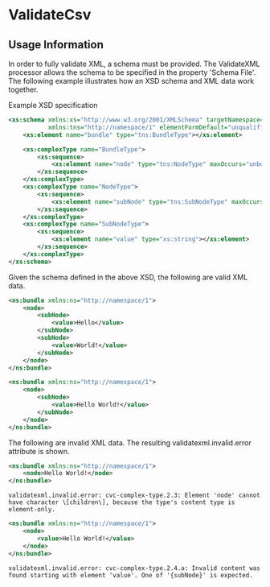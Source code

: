 <!--
  Licensed to the Apache Software Foundation (ASF) under one or more
  contributor license agreements.  See the NOTICE file distributed with
  this work for additional information regarding copyright ownership.
  The ASF licenses this file to You under the Apache License, Version 2.0
  (the "License"); you may not use this file except in compliance with
  the License.  You may obtain a copy of the License at
      http://www.apache.org/licenses/LICENSE-2.0
  Unless required by applicable law or agreed to in writing, software
  distributed under the License is distributed on an "AS IS" BASIS,
  WITHOUT WARRANTIES OR CONDITIONS OF ANY KIND, either express or implied.
  See the License for the specific language governing permissions and
  limitations under the License.
-->

# ValidateCsv

## Usage Information

In order to fully validate XML, a schema must be provided. The ValidateXML processor allows the schema to be specified
in the property 'Schema File'. The following example illustrates how an XSD schema and XML data work together.

Example XSD specification

```xml
<xs:schema xmlns:xs="http://www.w3.org/2001/XMLSchema" targetNamespace="http://namespace/1"
           xmlns:tns="http://namespace/1" elementFormDefault="unqualified">
    <xs:element name="bundle" type="tns:BundleType"></xs:element>

    <xs:complexType name="BundleType">
        <xs:sequence>
            <xs:element name="node" type="tns:NodeType" maxOccurs="unbounded" minOccurs="0"></xs:element>
        </xs:sequence>
    </xs:complexType>
    <xs:complexType name="NodeType">
        <xs:sequence>
            <xs:element name="subNode" type="tns:SubNodeType" maxOccurs="unbounded" minOccurs="0"></xs:element>
        </xs:sequence>
    </xs:complexType>
    <xs:complexType name="SubNodeType">
        <xs:sequence>
            <xs:element name="value" type="xs:string"></xs:element>
        </xs:sequence>
    </xs:complexType>
</xs:schema>
```

Given the schema defined in the above XSD, the following are valid XML data.

```xml
<ns:bundle xmlns:ns="http://namespace/1">
    <node>
        <subNode>
            <value>Hello</value>
        </subNode>
        <subNode>
            <value>World!</value>
        </subNode>
    </node>
</ns:bundle>
```

```xml
<ns:bundle xmlns:ns="http://namespace/1">
    <node>
        <subNode>
            <value>Hello World!</value>
        </subNode>
    </node>
</ns:bundle>
```

The following are invalid XML data. The resulting validatexml.invalid.error attribute is shown.

```xml
<ns:bundle xmlns:ns="http://namespace/1">
    <node>Hello World!</node>
</ns:bundle>
```

```
validatexml.invalid.error: cvc-complex-type.2.3: Element 'node' cannot have character \[children\], because the type's content type is element-only.
```

```xml
<ns:bundle xmlns:ns="http://namespace/1">
    <node>
        <value>Hello World!</value>
    </node>
</ns:bundle>
```

```
validatexml.invalid.error: cvc-complex-type.2.4.a: Invalid content was found starting with element 'value'. One of '{subNode}' is expected.
```
